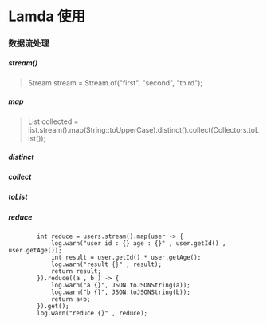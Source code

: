 # Lamda 使用

### 数据流处理

##### stream()

> Stream<String> stream = Stream.of("first", "second", "third");

##### map

> List<String> collected = list.stream().map(String::toUpperCase).distinct().collect(Collectors.toList());

##### distinct

##### collect

##### toList

##### reduce

``` 
        int reduce = users.stream().map(user -> {
            log.warn("user id : {} age : {}" , user.getId() , user.getAge());
            int result = user.getId() * user.getAge();
            log.warn("result {}" , result);
            return result;
        }).reduce((a , b ) -> {
            log.warn("a {}", JSON.toJSONString(a));
            log.warn("b {}", JSON.toJSONString(b));
            return a+b;
        }).get();
        log.warn("reduce {}" , reduce);
```
